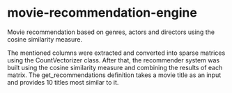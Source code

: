 # movie-recommendation-engine
Movie recommendation based on genres, actors and directors using the cosine similarity measure.

The mentioned columns were extracted and converted into sparse matrices using the CountVectorizer class. After that, the recommender system was built using the cosine similarity measure and combining the results of each matrix. The get_recommendations definition takes a movie title as an input and provides 10 titles most similar to it.
